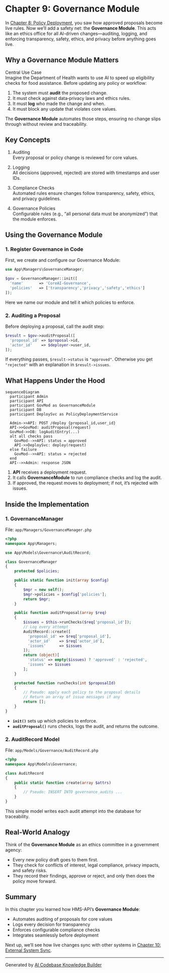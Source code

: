 # Chapter 9: Governance Module

In [Chapter 8: Policy Deployment](08_policy_deployment_.md), you saw how approved proposals become live rules. Now we’ll add a safety net: the **Governance Module**. This acts like an ethics office for all AI-driven changes—auditing, logging, and enforcing transparency, safety, ethics, and privacy before anything goes live.

## Why a Governance Module Matters

Central Use Case  
Imagine the Department of Health wants to use AI to speed up eligibility checks for food assistance. Before updating any policy or workflow:

1. The system must **audit** the proposed change.  
2. It must check against data‐privacy laws and ethics rules.  
3. It must **log** who made the change and when.  
4. It must block any update that violates core values.

The **Governance Module** automates those steps, ensuring no change slips through without review and traceability.

## Key Concepts

1. Auditing  
   Every proposal or policy change is reviewed for core values.

2. Logging  
   All decisions (approved, rejected) are stored with timestamps and user IDs.

3. Compliance Checks  
   Automated rules ensure changes follow transparency, safety, ethics, and privacy guidelines.

4. Governance Policies  
   Configurable rules (e.g., “all personal data must be anonymized”) that the module enforces.

## Using the Governance Module

### 1. Register Governance in Code

First, we create and configure our Governance Module:

```php
use App\Managers\GovernanceManager;

$gov = GovernanceManager::init([
  'name'       => 'CoreAI-Governance',
  'policies'   => ['transparency','privacy','safety','ethics']
]);
```
Here we name our module and tell it which policies to enforce.

### 2. Auditing a Proposal

Before deploying a proposal, call the audit step:

```php
$result = $gov->auditProposal([
  'proposal_id' => $proposal->id,
  'actor_id'    => $deployer->user_id,
]);
```

If everything passes, `$result->status` is `"approved"`. Otherwise you get `"rejected"` with an explanation in `$result->issues`.

## What Happens Under the Hood

```mermaid
sequenceDiagram
  participant Admin
  participant API
  participant GovMod as GovernanceModule
  participant DB
  participant DeploySvc as PolicyDeploymentService

  Admin->>API: POST /deploy {proposal_id,user_id}
  API->>GovMod: auditProposal(request)
  GovMod->>DB: logAuditEntry(...)
  alt all checks pass
    GovMod-->>API: status = approved
    API->>DeploySvc: deploy(request)
  else failure
    GovMod-->>API: status = rejected
  end
  API-->>Admin: response JSON
```

1. **API** receives a deployment request.  
2. It calls **GovernanceModule** to run compliance checks and log the audit.  
3. If approved, the request moves to deployment; if not, it’s rejected with issues.

## Inside the Implementation

### 1. GovernanceManager

File: `app/Managers/GovernanceManager.php`

```php
<?php
namespace App\Managers;

use App\Models\Governance\AuditRecord;

class GovernanceManager
{
    protected $policies;

    public static function init(array $config)
    {
        $mgr = new self();
        $mgr->policies = $config['policies'];
        return $mgr;
    }

    public function auditProposal(array $req)
    {
        $issues = $this->runChecks($req['proposal_id']);
        // Log every attempt
        AuditRecord::create([
          'proposal_id' => $req['proposal_id'],
          'actor_id'    => $req['actor_id'],
          'issues'      => $issues
        ]);
        return (object)[
          'status' => empty($issues) ? 'approved' : 'rejected',
          'issues' => $issues
        ];
    }

    protected function runChecks(int $proposalId)
    {
        // Pseudo: apply each policy to the proposal details
        // Return an array of issue messages if any
        return [];
    }
}
```

- **`init()`** sets up which policies to enforce.  
- **`auditProposal()`** runs checks, logs the audit, and returns the outcome.

### 2. AuditRecord Model

File: `app/Models/Governance/AuditRecord.php`

```php
<?php
namespace App\Models\Governance;

class AuditRecord
{
    public static function create(array $attrs)
    {
        // Pseudo: INSERT INTO governance_audits ...
    }
}
```

This simple model writes each audit attempt into the database for traceability.

## Real-World Analogy

Think of the **Governance Module** as an ethics committee in a government agency:

- Every new policy draft goes to them first.  
- They check for conflicts of interest, legal compliance, privacy impacts, and safety risks.  
- They record their findings, approve or reject, and only then does the policy move forward.

## Summary

In this chapter you learned how HMS-API’s **Governance Module**:

- Automates auditing of proposals for core values  
- Logs every decision for transparency  
- Enforces configurable compliance checks  
- Integrates seamlessly before deployment

Next up, we’ll see how live changes sync with other systems in [Chapter 10: External System Sync](10_external_system_sync_.md).

---

Generated by [AI Codebase Knowledge Builder](https://github.com/The-Pocket/Tutorial-Codebase-Knowledge)